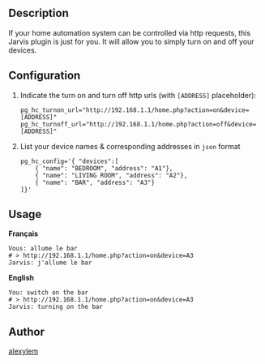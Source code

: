 <!---
IMPORTANT
=========
This README.md is displayed in the WebStore as well as within Jarvis app
Please do not change the structure of this file
Fill-in Description, Usage & Author sections
Make sure to rename the [en] folder into the language code your plugin is written in (ex: fr, es, de, it...)
For multi-language plugin:
- clone the language directory and translate commands/functions.sh
- optionally write the Description / Usage sections in several languages
-->
## Description
If your home automation system can be controlled via http requests, this Jarvis plugin is just for you.
It will allow you to simply turn on and off your devices.

## Configuration

1. Indicate the turn on and turn off http urls (with `[ADDRESS]` placeholder):
   
   ```
   pg_hc_turnon_url="http://192.168.1.1/home.php?action=on&device=[ADDRESS]"
   pg_hc_turnoff_url="http://192.168.1.1/home.php?action=off&device=[ADDRESS]"
   ```
   
2. List your device names & corresponding addresses in `json` format
   
   ```
   pg_hc_config='{ "devices":[
       { "name": "BEDROOM", "address": "A1"},
       { "name": "LIVING ROOM", "address": "A2"},
       { "name": "BAR", "address": "A3"}
   ]}'
   ```

## Usage

**Français**
```
Vous: allume le bar
# > http://192.168.1.1/home.php?action=on&device=A3
Jarvis: j'allume le bar
```

**English**
```
You: switch on the bar
# > http://192.168.1.1/home.php?action=on&device=A3
Jarvis: turning on the bar
```

## Author
[alexylem](https://github.com/alexylem)
